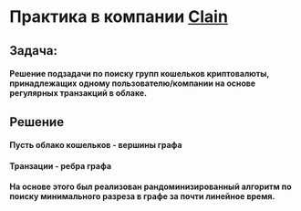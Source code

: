 # Практика в компании [Clain](https://clain.io)

## Задача:
#### Решение подзадачи по поиску групп кошельков криптовалюты, принадлежащих одному пользователю/компании на основе регулярных транзакций в облаке.

## Решение
#### Пусть облако кошельков - вершины графа
#### Транзации - ребра графа
#### На основе этого был реализован рандоминизированный алгоритм по поиску минимального разреза в графе за почти линейное время.
